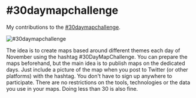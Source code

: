 # #30daymapchallenge

My contributions to the [#30daymapchallenge](https://30daymapchallenge.com/).

![#30daymapchallenge](https://raw.githubusercontent.com/tjukanovt/30DayMapChallenge/main/images/flyers/30dmc-2022.png)


The idea is to create maps based around different themes each day of November using the hashtag #30DayMapChallenge. You can prepare the maps beforehand, but the main idea is to publish maps on the dedicated days. Just include a picture of the map when you post to Twitter (or other platforms) with the hashtag. You don't have to sign up anywhere to participate. There are no restrictions on the tools, technologies or the data you use in your maps. Doing less than 30 is also fine. 

